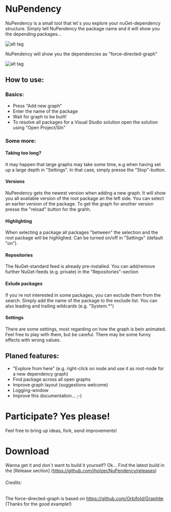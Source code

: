 # NuPendency
NuPendency is a small tool that let´s you explore your nuGet-dependency structure. Simply tell NuPendency the package name and it will show you the depending packages...

![alt tag](https://ci.appveyor.com/api/projects/status/gum550q6d7agra1a?svg=true)

NuPendency will show you the dependencies as "force-directed-graph"

![alt tag](https://raw.githubusercontent.com/jholzer/NuPendency/master/NuPendencyScreenshot.png)

## How to use:
### Basics:
- Press "Add new graph"
- Enter the name of the package
- Wait for graph to be built!
- To resolve all packages for a Visual Studio solution open the solution using "Open Project/Sln"

### Some more:
#### Taking too long?
It may happen that large graphs may take some time, e.g when having set up a large depth in "Settings". In that case, simply presse the "Stop"-button.
####  Versions
NuPendency gets the newest version when adding a new graph. It will show you all available version of the root package an the left side. You can select an earlier version of the package. To get the graph for another version presse the "reload" button for the grahh.
#### Highlighting
When selecting a package all packages "between" the selection and the root package will be highlighed. Can be turned on/off in "Settings" (default "on").
#### Repositories
The NuGet-standard feed is already pre-installed. You can add/remove further NuGet-feeds (e.g. private) in the "Repositories"-section
#### Exlude packages
If you´re not interested in some packages, you can exclude them from the search. Simply add the name of the package to the exclude list. You can also leading and trailing wildcards (e.g. "System.*")
#### Settings
There are some settings, most regarding on how the graph is bein animated. Feel free to play with them, but be careful. There may be some funny effects with wrong values.
## Planed features:
- "Explore from here" (e.g. right-click on node and use it as root-node for a new dependency graph)
- Find package across all open graphs
- Improve graph layout (suggestions welcome)
- Logging-window
- Improve this documentation... ;-)

# Participate? Yes please!
Feel free to bring up ideas, fork, send improvements!

# Download
Wanna get it and don´t want to build it yourself? Ok... 
Find the latest build in the [Release section] (https://github.com/jholzer/NuPendency/releases)
###### Credits:
The force-directed-graph is based on https://github.com/Orbifold/Graphite (Thanks for the good example!)
